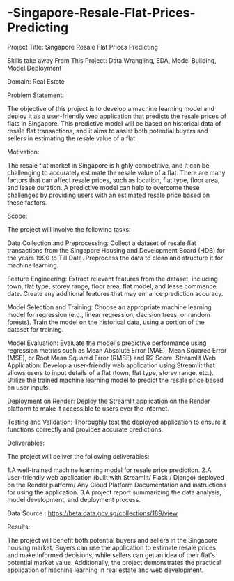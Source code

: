 # -Singapore-Resale-Flat-Prices-Predicting

Project Title:
Singapore  Resale Flat Prices Predicting

Skills take away From This Project:
Data Wrangling, EDA, Model Building, Model Deployment

Domain:
Real Estate

Problem Statement:

The objective of this project is to develop a machine learning model and deploy it as a user-friendly web application that predicts the resale prices of flats in Singapore. This predictive model will be based on historical data of resale flat transactions, and it aims to assist both potential buyers and sellers in estimating the resale value of a flat.

Motivation:

The resale flat market in Singapore is highly competitive, and it can be challenging to accurately estimate the resale value of a flat. There are many factors that can affect resale prices, such as location, flat type, floor area, and lease duration. A predictive model can help to overcome these challenges by providing users with an estimated resale price based on these factors.

Scope:

The project will involve the following tasks:

Data Collection and Preprocessing: Collect a dataset of resale flat transactions from the Singapore Housing and Development Board (HDB) for the years 1990 to Till Date. Preprocess the data to clean and structure it for machine learning.

Feature Engineering: Extract relevant features from the dataset, including town, flat type, storey range, floor area, flat model, and lease commence date. Create any additional features that may enhance prediction accuracy.

Model Selection and Training: Choose an appropriate machine learning model for regression (e.g., linear regression, decision trees, or random forests). Train the model on the historical data, using a portion of the dataset for training.

Model Evaluation: Evaluate the model's predictive performance using regression metrics such as Mean Absolute Error (MAE), Mean Squared Error (MSE), or Root Mean Squared Error (RMSE) and R2 Score.
Streamlit Web Application: Develop a user-friendly web application using Streamlit that allows users to input details of a flat (town, flat type, storey range, etc.). Utilize the trained machine learning model to predict the resale price based on user inputs.

Deployment on Render: Deploy the Streamlit application on the Render platform to make it accessible to users over the internet.

Testing and Validation: Thoroughly test the deployed application to ensure it functions correctly and provides accurate predictions.

Deliverables:

The project will deliver the following deliverables:

1.A well-trained machine learning model for resale price prediction.
2.A user-friendly web application (built with Streamlit/ Flask / Django) deployed on the Render platform/ Any Cloud Platform
Documentation and instructions for using the application.
3.A project report summarizing the data analysis, model development, and deployment process.



Data Source : https://beta.data.gov.sg/collections/189/view

Results:

The project will benefit both potential buyers and sellers in the Singapore housing market. Buyers can use the application to estimate resale prices and make informed decisions, while sellers can get an idea of their flat's potential market value. Additionally, the project demonstrates the practical application of machine learning in real estate and web development.
